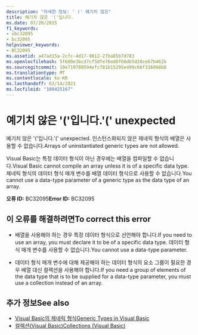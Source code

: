 ```yaml
---
description: "자세한 정보: ' (' 예기치 않은"
title: 예기치 않은 '('입니다.
ms.date: 07/20/2015
f1_keywords:
- vbc32095
- bc32095
helpviewer_keywords:
- BC32095
ms.assetid: a47ad15a-2cfc-4d17-9012-27ba85b7d783
ms.openlocfilehash: 5f680e3bcd7cf5dfe76ed8f60db5d28ce67b462b
ms.sourcegitcommit: 10e719780594efc781b15295e499c66f316068b8
ms.translationtype: MT
ms.contentlocale: ko-KR
ms.lasthandoff: 02/14/2021
ms.locfileid: "100425167"
---
```

# <a name="-unexpected"></a><span data-ttu-id="d1053-103">예기치 않은 '('입니다.</span><span class="sxs-lookup"><span data-stu-id="d1053-103">'(' unexpected</span></span>

<span data-ttu-id="d1053-104">예기치 않은 '('입니다.</span><span class="sxs-lookup"><span data-stu-id="d1053-104">'(' unexpected.</span></span> <span data-ttu-id="d1053-105">인스턴스화되지 않은 제네릭 형식의 배열은 사용할 수 없습니다.</span><span class="sxs-lookup"><span data-stu-id="d1053-105">Arrays of uninstantiated generic types are not allowed.</span></span>  
  
 <span data-ttu-id="d1053-106">Visual Basic는 특정 데이터 형식이 아닌 경우에는 배열을 컴파일할 수 없습니다.</span><span class="sxs-lookup"><span data-stu-id="d1053-106">Visual Basic cannot compile an array unless it is of a specific data type.</span></span> <span data-ttu-id="d1053-107">제네릭 형식의 데이터 형식 매개 변수를 배열 데이터 형식으로 사용할 수 없습니다.</span><span class="sxs-lookup"><span data-stu-id="d1053-107">You cannot use a data-type parameter of a generic type as the data type of an array.</span></span>  
  
 <span data-ttu-id="d1053-108">**오류 ID:** BC32095</span><span class="sxs-lookup"><span data-stu-id="d1053-108">**Error ID:** BC32095</span></span>  
  
## <a name="to-correct-this-error"></a><span data-ttu-id="d1053-109">이 오류를 해결하려면</span><span class="sxs-lookup"><span data-stu-id="d1053-109">To correct this error</span></span>  
  
- <span data-ttu-id="d1053-110">배열을 사용해야 하는 경우 특정 데이터 형식으로 선언해야 합니다.</span><span class="sxs-lookup"><span data-stu-id="d1053-110">If you need to use an array, you must declare it to be of a specific data type.</span></span> <span data-ttu-id="d1053-111">데이터 형식 매개 변수를 사용할 수 없습니다.</span><span class="sxs-lookup"><span data-stu-id="d1053-111">You cannot use a data-type parameter.</span></span>  
  
- <span data-ttu-id="d1053-112">데이터 형식 매개 변수에 대해 제공해야 하는 데이터 형식의 요소 그룹이 필요한 경우 배열 대신 컬렉션을 사용해야 합니다.</span><span class="sxs-lookup"><span data-stu-id="d1053-112">If you need a group of elements of the data type that is to be supplied for a data-type parameter, you must use a collection instead of an array.</span></span>  
  
## <a name="see-also"></a><span data-ttu-id="d1053-113">추가 정보</span><span class="sxs-lookup"><span data-stu-id="d1053-113">See also</span></span>

- [<span data-ttu-id="d1053-114">Visual Basic의 제네릭 형식</span><span class="sxs-lookup"><span data-stu-id="d1053-114">Generic Types in Visual Basic</span></span>](../programming-guide/language-features/data-types/generic-types.md)
- [<span data-ttu-id="d1053-115">컬렉션(Visual Basic)</span><span class="sxs-lookup"><span data-stu-id="d1053-115">Collections (Visual Basic)</span></span>](../programming-guide/concepts/collections.md)
